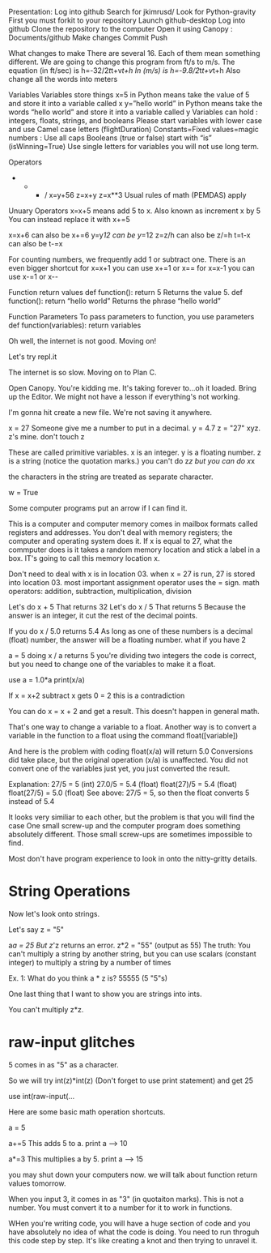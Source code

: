 Presentation:
Log into github
Search for jkimrusd/
Look for Python-gravity
First you must forkit to your repository
Launch github-desktop
Log into github
Clone the repository to the computer
Open it using Canopy : Documents/github 
Make changes
Commit
Push

What changes to make
There are several 16.  Each of them mean something different.
We are going to change this program from ft/s to m/s.
The equation (in ft/sec) is
h=-32/2*t*t+v*t+h
In (m/s) is
h=-9.8/2*t*t+v*t+h
Also change all the words into meters

Variables
Variables store things
x=5 in Python means take the value of 5 and store it into a variable called x
y=”hello world” in Python means take the words “hello world” and store it into a variable called y
Variables can hold : integers, floats, strings, and booleans
Please start variables with lower case and use Camel case letters (flightDuration)
Constants=Fixed values=magic numbers : Use all caps
Booleans (true or false) start with “is” (isWinning=True)
Use single letters for variables you will not use long term.

Operators
+  -  *  /
x=y+56
z=x+y
z=x**3
Usual rules of math (PEMDAS) apply

Unuary Operators
x=x+5    means add 5 to x.  Also known as increment x by 5
You can instead replace it with 
x+=5

x=x+6 can also be x+=6
y=y*12 can be y*=12
z=z/h can also be z/=h
t=t-x can also be t-=x

For counting numbers, we frequently add 1 or subtract one.  There is an even bigger shortcut
for x=x+1 you can use x+=1 or x==
for x=x-1 you can use x-=1 or x--

Function return values
def function():
    return 5
Returns the value 5.
def function():
	return “hello world”
Returns the phrase “hello world”

Function Parameters
To pass parameters to function, you use parameters
def function(variables):
     return variables
     
Oh well, the internet is not good. Moving on!

Let's try repl.it

The internet is so slow. Moving on to Plan C.

Open Canopy. You're kidding me. It's taking forever to...oh it loaded.
Bring up the Editor.
We might not have a lesson if everything's not working.

I'm gonna hit create a new file.
We're not saving it anywhere.

x = 27
Someone give me a number to put in a decimal.
y = 4.7
z = "27"
xyz. z's mine. don't touch z

These are called primitive variables.
x is an integer.
y is a floating number.
z is a string (notice the quotation marks.)
you can't do z*z
but you can do x*x

the characters in the string are treated as separate character.

w = True

Some computer programs put an arrow
if I can find it.

This is a computer and computer memory comes in mailbox formats called registers and addresses. You don't deal with memory registers; the computer and operating system does it.
If x is equal to 27, what the commputer does is it takes a random memory location and stick a label in a box. IT's going to call this memory location x.

Don't need to deal with x is in location 03.
when x = 27 is run, 27 is stored into location 03.
most important
assignment operator uses the = sign.
math operators: addition, subtraction, multiplication, division

Let's do x + 5
That returns 32
Let's do x / 5
That returns 5
Because the answer is an integer, it cut the rest of the decimal points. 

If you do x / 5.0
returns 5.4
As long as one of these numbers is a decimal (float) number, the answer will be a floating number.
what if you have 2

a = 5
doing x / a
returns 5
you're dividing two integers
the code is correct, but you need to change one of the variables to make it a float.

use a = 1.0*a
print(x/a)

If x = x+2
subtract x
gets 0 = 2
this is a contradiction

You can do x = x + 2 and get a result. This doesn't happen in general math.

That's one way to change a variable to a float.
Another way is to convert a variable in the function to a float using the command float([variable])

And here is the problem with coding
float(x/a) will return 5.0
Conversions did take place, but the original operation (x/a) is unaffected. You did not convert one of the variables just yet, you just converted the result.

Explanation:
27/5 = 5 (int)
27.0/5 = 5.4 (float)
float(27)/5 = 5.4 (float)
float(27/5) = 5.0 (float)
See above: 27/5 = 5, so then the float converts 5 instead of 5.4

It looks very similiar to each other, but the problem is that you will find the case 
One small screw-up and the computer program does something absolutely different.
Those small screw-ups are sometimes impossible to find.

Most don't have program experience to look in onto the nitty-gritty details.

# String Operations

Now let's look onto strings.

Let's say z = "5"

a*a = 25
But z*'z returns an error.
z*2 = "55" (output as 55)
The truth: You can't multiply a string by another string, but you can use scalars (constant integer) to multiply a string by a number of times

Ex. 1: What do you think a * z is?
55555 (5 "5"s)

One last thing that I want to show you are strings into ints.

You can't multiply z*z.

# raw-input glitches

5 comes in as "5" as a character.

So we will try int(z)*int(z)
(Don't forget to use print statement)
and get 25

use int(raw-input(...

Here are some basic math operation shortcuts.

a = 5

a+=5
This adds 5 to a.
print a --> 10

a*=3
This multiplies a by 5.
print a --> 15

you may shut down your computers now.
we will talk about function return values tomorrow.


When you input 3, it comes in as "3" (in quotaiton marks). This is not a number. You must convert it to a number for it to work in functions.

WHen you're writing code, you will have a huge section of code and you have absolutely no idea of what the code is doing. You need to run throguh this code step by step. It's like creating a knot and then trying to unravel it.
